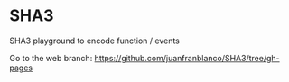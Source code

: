 # SHA3

SHA3 playground to encode function / events

Go to the web branch: https://github.com/juanfranblanco/SHA3/tree/gh-pages
